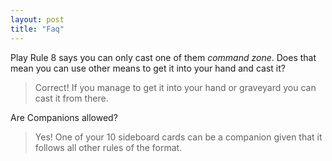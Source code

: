 ```yaml
---
layout: post
title: "Faq"
---
```


Play Rule 8 says you can only cast one of them _command zone_. Does that mean you can use other means to get it into your hand and cast it?

> Correct! If you manage to get it into your hand or graveyard you can cast it from there.

Are Companions allowed?
> Yes! One of your 10 sideboard cards can be a companion given that it follows all other rules of the format.

